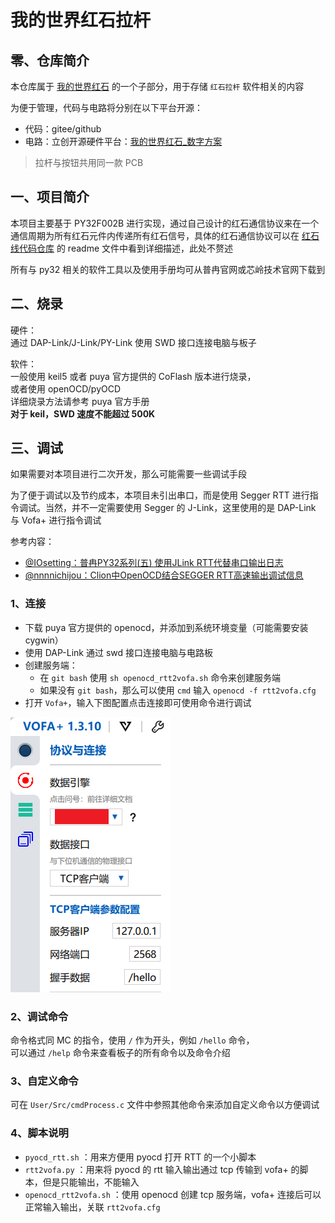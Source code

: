 # 我的世界红石拉杆

## 零、仓库简介

本仓库属于 [我的世界红石](https://gitee.com/TiX233/minecraft_redstone_repo) 的一个子部分，用于存储 `红石拉杆` 软件相关的内容  

为便于管理，代码与电路将分别在以下平台开源：  

* 代码：gitee/github
* 电路：立创开源硬件平台：[我的世界红石_数字方案](https://oshwhub.com/realtix/minecraft_redstone_digital)

> 拉杆与按钮共用同一款 PCB

## 一、项目简介

本项目主要基于 PY32F002B 进行实现，通过自己设计的红石通信协议来在一个通信周期为所有红石元件内传递所有红石信号，具体的红石通信协议可以在 [红石线代码仓库](https://gitee.com/TiX233/minecraft_redstone_line_digital) 的 readme 文件中看到详细描述，此处不赘述

所有与 py32 相关的软件工具以及使用手册均可从普冉官网或芯岭技术官网下载到

## 二、烧录

硬件：  
通过 DAP-Link/J-Link/PY-Link 使用 SWD 接口连接电脑与板子

软件：  
一般使用 keil5 或者 puya 官方提供的 CoFlash 版本进行烧录，  
或者使用 openOCD/pyOCD  
详细烧录方法请参考 puya 官方手册  
**对于 keil，SWD 速度不能超过 500K**

## 三、调试

如果需要对本项目进行二次开发，那么可能需要一些调试手段  

为了便于调试以及节约成本，本项目未引出串口，而是使用 Segger RTT 进行指令调试。当然，并不一定需要使用 Segger 的 J-Link，这里使用的是 DAP-Link 与 Vofa+ 进行指令调试

参考内容：  

* [@IOsetting：普冉PY32系列(五) 使用JLink RTT代替串口输出日志](https://www.cnblogs.com/milton/p/17112492.html)
* [@nnnnichijou：Clion中OpenOCD结合SEGGER RTT高速输出调试信息](https://blog.csdn.net/qq_47288055/article/details/143437171)

### 1、连接

* 下载 puya 官方提供的 openocd，并添加到系统环境变量（可能需要安装 cygwin）
* 使用 DAP-Link 通过 swd 接口连接电脑与电路板
* 创建服务端：
  * 在 `git bash` 使用 `sh openocd_rtt2vofa.sh` 命令来创建服务端
  * 如果没有 `git bash`，那么可以使用 `cmd` 输入 `openocd -f rtt2vofa.cfg`
* 打开 `Vofa+`，输入下图配置点击连接即可使用命令进行调试

![vofa](./Pic/Snipaste_2025-07-22_00-23-08.jpg)

### 2、调试命令

命令格式同 MC 的指令，使用 `/` 作为开头，例如 `/hello` 命令，  
可以通过 `/help` 命令来查看板子的所有命令以及命令介绍

### 3、自定义命令

可在 `User/Src/cmdProcess.c` 文件中参照其他命令来添加自定义命令以方便调试

### 4、脚本说明

* `pyocd_rtt.sh` ：用来方便用 pyocd 打开 RTT 的一个小脚本
* `rtt2vofa.py` ：用来将 pyocd 的 rtt 输入输出通过 tcp 传输到 vofa+ 的脚本，但是只能输出，不能输入
* `openocd_rtt2vofa.sh` ：使用 openocd 创建 tcp 服务端，vofa+ 连接后可以正常输入输出，关联 `rtt2vofa.cfg`

